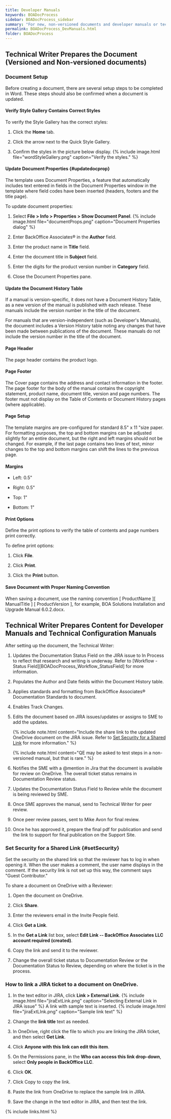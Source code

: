 ```yaml
---
title: Developer Manuals
keywords: BOADocProcess
sidebar: BOADocProcess_sidebar
summary: "For new, non-versioned documents and developer manuals or technical configuration guides, the PM/Developer (SME) creates the initial draft, attaches it to a JIRA issue with a status of Documentation, and assigns that issue to the Technical Writer."
permalink: BOADocProcess_DevManuals.html
folder: BOADocProcess
---
```


## Technical Writer Prepares the Document (Versioned and Non-versioned documents)

### Document Setup

Before creating a document, there are several setup steps to be completed in Word. These steps should also be confirmed when a document is updated.

#### Verify Style Gallery Contains Correct Styles

To verify the Style Gallery has the correct styles:

1.  Click the **Home** tab.

2. Click the arrow next to the Quick Style Gallery.

3. Confirm the styles in the picture below display.
   {% include image.html file="wordStyleGallery.png" caption="Verify the styles." %}

#### Update Document Properties {#updatedocprop}

The template uses Document Properties, a feature that automatically includes text entered in fields in the Document Properties window in the template where field codes have been inserted (headers, footers and the title page).

To update document properties:

1.  Select **File \> Info \> Properties \> Show Document Panel**.
    {% include image.html file="documentProps.png" caption="Document Properties dialog" %}
2. Enter BackOffice Associates® in the **Author** field.

3. Enter the product name in **Title** field.

4. Enter the document title in **Subject** field.

5. Enter the digits for the product version number in **Category** field.

6. Close the Document Properties pane.

#### Update the Document History Table

If a manual is version-specific, it does not have a Document History
Table, as a new version of the manual is published with each release.
These manuals include the version number in the title of the document.

For manuals that are version-independent (such as Developer's Manuals),
the document includes a Version History table noting any changes that
have been made between publications of the document. These manuals do
not include the version number in the title of the document.

#### Page Header

The page header contains the product logo.

#### Page Footer

The Cover page contains the address and contact information in the
footer. The page footer for the body of the manual contains the
copyright statement, product name, document title, version and page
numbers. The footer must not display on the Table of Contents or
Document History pages (where applicable).

#### Page Setup

The template margins are pre-configured for standard 8.5" x 11 "size
paper. For formatting purposes, the top and bottom margins can be
adjusted slightly for an entire document, but the right and left margins
should not be changed. For example, if the last page contains two lines
of text, minor changes to the top and bottom margins can shift the lines
to the previous page.

#### Margins

-   Left: 0.5"

-   Right: 0.5"

-   Top: 1"

-   Bottom: 1"

#### Print Options

Define the print options to verify the table of contents and page
numbers print correctly.

To define print options:

1.  Click **File**.

2. Click **Print**.

3. Click the **Print** button.

#### Save Document with Proper Naming Convention

When saving a document, use the naming convention [ ProductName ][ ManualTitle ] [ ProductVersion ], for example, BOA Solutions Installation and Upgrade Manual 6.0.2.docx.

## Technical Writer Prepares Content for Developer Manuals and Technical Configuration Manuals

After setting up the document, the Technical Writer:

1.  Updates the Documentation Status Field on the JIRA issue to In Process to reflect that research and writing is underway. Refer to [Workflow - Status Field][BOADocProcess_Workflow_StatusField] for more information.

2.  Populates the Author and Date fields within the Document History table.

3. Applies standards and formatting from BackOffice Associates® Documentation Standards to document.

4. Enables Track Changes.

5. Edits the document based on JIRA issues/updates or assigns to SME to add the updates.

   {% include note.html content="Include the share link to the updated OneDrive document on the JIRA issue. Refer to [Set Security for a Shared Link](#setSecurity) for more information." %}

   {% include note.html content="QE may be asked to test steps in a non-versioned manual, but that is rare." %}

6. Notifies the SME with a @mention in Jira that the document is available for review on OneDrive. The overall ticket status remains in Documentation Review status.

7. Updates the Documentation Status Field to Review while the document is being reviewed by SME.

8. Once SME approves the manual, send to Technical Writer for peer review.

9. Once peer review passes, sent to Mike Avon for final review.

10. Once he has approved it, prepare the final pdf for publication and send the link to support for final publication on the Support Site.

### Set Security for a Shared Link {#setSecurity}

Set the security on the shared link so that the reviewer has to log in when opening it. When the user makes a comment, the user name displays in the comment. If the security link is not set up this way, the comment says "Guest Contributor."

To share a document on OneDrive with a Reviewer:

1.  Open the document on OneDrive.

2. Click **Share**.

3. Enter the reviewers email in the Invite People field.

4. Click **Get a Link**.

5. In the **Get a Link** list box, select **Edit Link -- BackOffice Associates LLC account required (created)**.

6. Copy the link and send it to the reviewer.

7. Change the overall ticket status to Documentation Review or the Documentation Status to Review, depending on where the ticket is in the process.

### How to link a JIRA ticket to a document on OneDrive.

1.  In the text editor in JIRA, click **Link > External Link**.
    {% include image.html file="jiraExtLink.png" caption="Selecting External Link in JIRA issue" %}
    A link with sample text is inserted.
    {% include image.html file="jiraExtLInk.png" caption="Sample link text" %}

2. Change the **link title** text as needed.

3. In OneDrive, right click the file to which you are linking the JIRA ticket, and then select **Get Link**.

4. Click **Anyone with this link can edit this item**.

5. On the Permissions pane, in the **Who can access this link
    drop-down**, select **Only people in BackOffice LLC**.

6. Click **OK**.

7. Click Copy to copy the link.

8. Paste the link from OneDrive to replace the sample link in JIRA.

9. Save the change in the text editor in JIRA, and then test the link.

{% include links.html %}

